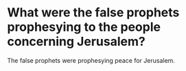 # What were the false prophets prophesying to the people concerning Jerusalem?

The false prophets were prophesying peace for Jerusalem.
